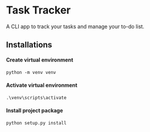 # Task Tracker
A CLI app to track your tasks and manage your to-do list.


## Installations
#### Create virtual environment 

`python -m venv venv`

#### Activate virtual environment

`.\venv\scripts\activate`

#### Install project package

`python setup.py install`